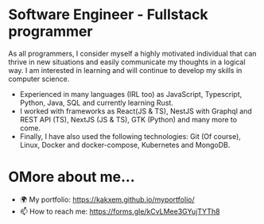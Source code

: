 # Software Engineer - Fullstack programmer
As all programmers, I consider myself a highly motivated individual that can thrive in new situations and easily communicate my thoughts in a logical way. I am interested in learning and will continue to develop my skills in computer science.

- Experienced in many languages (IRL too) as JavaScript, Typescript, Python, Java, SQL and currently learning Rust.
- I worked with frameworks as React(JS & TS), NestJS with Graphql and REST API (TS), NextJS (JS & TS), GTK (Python) and many more to come.
- Finally, I have also used the following technologies: Git (Of course), Linux, Docker and docker-compose, Kubernetes and MongoDB.


# OMore about me...
- 🌍 My portfolio: https://kakxem.github.io/myportfolio/
- 📫 How to reach me: https://forms.gle/kCvLMee3GYujTYTh8
